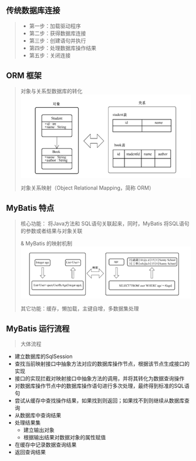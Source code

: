 ## 传统数据库连接

> * 第一步：加载驱动程序
> * 第二步：获得数据库连接
> * 第三步：创建语句并执行
> * 第四步：处理数据库操作结果
> * 第五步：关闭连接

## ORM 框架

> 对象与关系型数据库的转化
> ![image](images/对象和关系的映射.png)
>
> 对象关系映射（Object Relational Mapping，简称 ORM） 

## MyBatis 特点

> 核心功能： 将Java方法和 SQL语句关联起来，同时，MyBatis 将SQL语句的参数或者结果与对象关联
>
> & MyBatis 的映射机制
> ![MyBatis的映射机制](images/MyBatis的映射机制.png)
>
> 其它功能：缓存，懒加载，主键自增，多数据集处理
>

## MyBatis 运行流程

> 大体流程

* 建立数据库的SqlSession
* 查找当前映射接口中抽象方法对应的数据库操作节点，根据该节点生成接口的实现
* 接口的实现拦截对映射接口中抽象方法的调用，并将其转化为数据查询操作
* 对数据库操作节点中的数据库操作语句进行多次处理，最终得到标准的SQL语句
* 尝试从缓存中查找操作结果，如果找到则返回；如果找不到则继续从数据库查询
* 从数据库中查询结果
* 处理结果集
    * 建立输出对象
    * 根据输出结果对数据对象的属性赋值
* 在缓存中记录数据查询结果
* 返回查询结果


